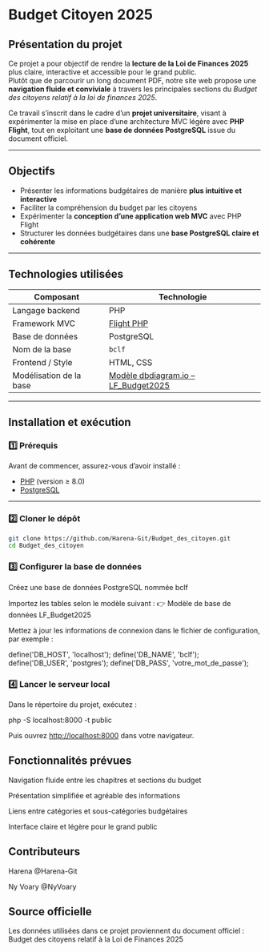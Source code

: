 # Budget Citoyen 2025

## Présentation du projet

Ce projet a pour objectif de rendre la **lecture de la Loi de Finances 2025** plus claire, interactive et accessible pour le grand public.  
Plutôt que de parcourir un long document PDF, notre site web propose une **navigation fluide et conviviale** à travers les principales sections du *Budget des citoyens relatif à la loi de finances 2025*.

Ce travail s’inscrit dans le cadre d’un **projet universitaire**, visant à expérimenter la mise en place d’une architecture MVC légère avec **PHP Flight**, tout en exploitant une **base de données PostgreSQL** issue du document officiel.

---

## Objectifs

- Présenter les informations budgétaires de manière **plus intuitive et interactive**  
- Faciliter la compréhension du budget par les citoyens  
- Expérimenter la **conception d’une application web MVC** avec PHP Flight  
- Structurer les données budgétaires dans une **base PostgreSQL claire et cohérente**

---

## Technologies utilisées

| Composant | Technologie |
|------------|-------------|
| Langage backend | PHP |
| Framework MVC | [Flight PHP](https://flightphp.com/) |
| Base de données | PostgreSQL |
| Nom de la base | `bclf` |
| Frontend / Style | HTML, CSS |
| Modélisation de la base | [Modèle dbdiagram.io – LF_Budget2025](https://dbdiagram.io/d/LF_Budget2025-68f7b5fa2e68d21b418f6cad) |

---

## Installation et exécution

### 1️⃣ Prérequis

Avant de commencer, assurez-vous d’avoir installé :

- [PHP](https://www.php.net/) (version ≥ 8.0)
- [PostgreSQL](https://www.postgresql.org/)

---

### 2️⃣ Cloner le dépôt

```bash
git clone https://github.com/Harena-Git/Budget_des_citoyen.git
cd Budget_des_citoyen
```

### 3️⃣ Configurer la base de données

Créez une base de données PostgreSQL nommée bclf

Importez les tables selon le modèle suivant :
👉 Modèle de base de données LF_Budget2025

Mettez à jour les informations de connexion dans le fichier de configuration, par exemple :

define('DB_HOST', 'localhost');
define('DB_NAME', 'bclf');
define('DB_USER', 'postgres');
define('DB_PASS', 'votre_mot_de_passe');

### 4️⃣ Lancer le serveur local

Dans le répertoire du projet, exécutez :

php -S localhost:8000 -t public

Puis ouvrez <http://localhost:8000>
 dans votre navigateur.

## Fonctionnalités prévues

Navigation fluide entre les chapitres et sections du budget

Présentation simplifiée et agréable des informations

Liens entre catégories et sous-catégories budgétaires

Interface claire et légère pour le grand public

## Contributeurs

Harena @Harena-Git

Ny Voary @NyVoary

## Source officielle

Les données utilisées dans ce projet proviennent du document officiel :
Budget des citoyens relatif à la Loi de Finances 2025
